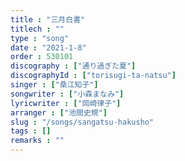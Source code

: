 ```yaml
---
title : "三月白書"
titlech : ""
type : "song"
date : "2021-1-8"
order : 530101
discography : ["通り過ぎた夏"]
discographyId : ["torisugi-ta-natsu"]
singer : ["桑江知子"]
songwriter : ["小森まなみ"]
lyricwriter : ["岡崎律子"]
arranger : ["池間史規"]
slug : "/songs/sangatsu-hakusho"
tags : []
remarks : ""
---
```


